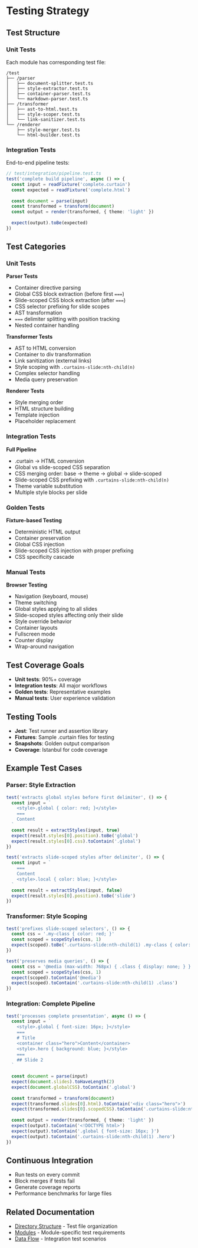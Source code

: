 # Testing Strategy

## Test Structure

### Unit Tests

Each module has corresponding test file:
```
/test
├── /parser
│   ├── document-splitter.test.ts
│   ├── style-extractor.test.ts
│   ├── container-parser.test.ts
│   └── markdown-parser.test.ts
├── /transformer
│   ├── ast-to-html.test.ts
│   ├── style-scoper.test.ts
│   └── link-sanitizer.test.ts
└── /renderer
    ├── style-merger.test.ts
    └── html-builder.test.ts
```

### Integration Tests

End-to-end pipeline tests:
```typescript
// test/integration/pipeline.test.ts
test('complete build pipeline', async () => {
  const input = readFixture('complete.curtain')
  const expected = readFixture('complete.html')
  
  const document = parse(input)
  const transformed = transform(document)
  const output = render(transformed, { theme: 'light' })
  
  expect(output).toBe(expected)
})
```

## Test Categories

### Unit Tests

**Parser Tests**
- Container directive parsing
- Global CSS block extraction (before first `===`)
- Slide-scoped CSS block extraction (after `===`)
- CSS selector prefixing for slide scopes
- AST transformation
- `===` delimiter splitting with position tracking
- Nested container handling

**Transformer Tests**
- AST to HTML conversion
- Container to div transformation
- Link sanitization (external links)
- Style scoping with `.curtains-slide:nth-child(n)`
- Complex selector handling
- Media query preservation

**Renderer Tests**
- Style merging order
- HTML structure building
- Template injection
- Placeholder replacement

### Integration Tests

**Full Pipeline**
- .curtain → HTML conversion
- Global vs slide-scoped CSS separation
- CSS merging order: base → theme → global → slide-scoped
- Slide-scoped CSS prefixing with `.curtains-slide:nth-child(n)`
- Theme variable substitution
- Multiple style blocks per slide

### Golden Tests

**Fixture-based Testing**
- Deterministic HTML output
- Container preservation
- Global CSS injection
- Slide-scoped CSS injection with proper prefixing
- CSS specificity cascade

### Manual Tests

**Browser Testing**
- Navigation (keyboard, mouse)
- Theme switching
- Global styles applying to all slides
- Slide-scoped styles affecting only their slide
- Style override behavior
- Container layouts
- Fullscreen mode
- Counter display
- Wrap-around navigation

## Test Coverage Goals

- **Unit tests**: 90%+ coverage
- **Integration tests**: All major workflows
- **Golden tests**: Representative examples
- **Manual tests**: User experience validation

## Testing Tools

- **Jest**: Test runner and assertion library
- **Fixtures**: Sample .curtain files for testing
- **Snapshots**: Golden output comparison
- **Coverage**: Istanbul for code coverage

## Example Test Cases

### Parser: Style Extraction
```typescript
test('extracts global styles before first delimiter', () => {
  const input = `
    <style>.global { color: red; }</style>
    ===
    Content
  `
  const result = extractStyles(input, true)
  expect(result.styles[0].position).toBe('global')
  expect(result.styles[0].css).toContain('.global')
})

test('extracts slide-scoped styles after delimiter', () => {
  const input = `
    ===
    Content
    <style>.local { color: blue; }</style>
  `
  const result = extractStyles(input, false)
  expect(result.styles[0].position).toBe('slide')
})
```

### Transformer: Style Scoping
```typescript
test('prefixes slide-scoped selectors', () => {
  const css = '.my-class { color: red; }'
  const scoped = scopeStyles(css, 1)
  expect(scoped).toBe('.curtains-slide:nth-child(1) .my-class { color: red; }')
})

test('preserves media queries', () => {
  const css = '@media (max-width: 768px) { .class { display: none; } }'
  const scoped = scopeStyles(css, 1)
  expect(scoped).toContain('@media')
  expect(scoped).toContain('.curtains-slide:nth-child(1) .class')
})
```

### Integration: Complete Pipeline
```typescript
test('processes complete presentation', async () => {
  const input = `
    <style>.global { font-size: 16px; }</style>
    ===
    # Title
    <container class="hero">Content</container>
    <style>.hero { background: blue; }</style>
    ===
    ## Slide 2
  `
  
  const document = parse(input)
  expect(document.slides).toHaveLength(2)
  expect(document.globalCSS).toContain('.global')
  
  const transformed = transform(document)
  expect(transformed.slides[0].html).toContain('<div class="hero">')
  expect(transformed.slides[0].scopedCSS).toContain('.curtains-slide:nth-child(1) .hero')
  
  const output = render(transformed, { theme: 'light' })
  expect(output).toContain('<!DOCTYPE html>')
  expect(output).toContain('.global { font-size: 16px; }')
  expect(output).toContain('.curtains-slide:nth-child(1) .hero')
})
```

## Continuous Integration

- Run tests on every commit
- Block merges if tests fail
- Generate coverage reports
- Performance benchmarks for large files

## Related Documentation

- [Directory Structure](./directory-structure.md) - Test file organization
- [Modules](./modules.md) - Module-specific test requirements
- [Data Flow](./data-flow.md) - Integration test scenarios